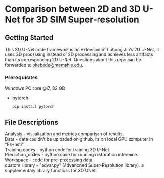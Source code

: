 # Comparison between 2D and 3D U-Net for 3D SIM Super-resolution

<!-- GETTING STARTED -->
## Getting Started

This 3D U-Net code framework is an extension of Luhong Jin's 2D U-Net, it uses 3D processing instead of 2D processing and achieves less artifacts than its corresponding 2D U-Net.
Questions about this repo can be forwarded to bkebede@memphis.edu.

### Prerequisites

Windows PC core @i7, 32 GB
* pytorch
  ```sh
  pip install pytorch
  ```

## File Descriptions

Analysis - visualization and metrics comparison of results. <br>
Data - data couldn't be uploaded on github, its on local GPU computer in "E/Hasti"  <br>
Training codes - python code for training 3D U-Net  <br>
Prediction_codes - python code for running restoration inference. <br>
Workspace - code for pre-processing data <br>
custom_library - "advsr.py" (Advancned Super-Resolution library). a supplementary library functions for 3D UNet. <be>


